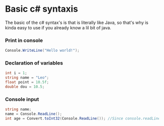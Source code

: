 ﻿# Basic c# syntaxis

The basic of the c# syntax's is that is literally like Java, so that's why is kinda easy to use if you already know a lil bit of java.

### Print in console
```c#
Console.WriteLine("Hello world!");
```
### Declaration of variables
```c#
int i = 1;
string name = "Leo";
float point = 10.5f;
double dou = 10.5;
```
### 

### Console input
```c#
string name;
name = Console.ReadLine();
int age = Convert.toInt32(Console.ReadLine()); //Since console.readLine() retuns a string is necesarry to convert it to the desired data type
```